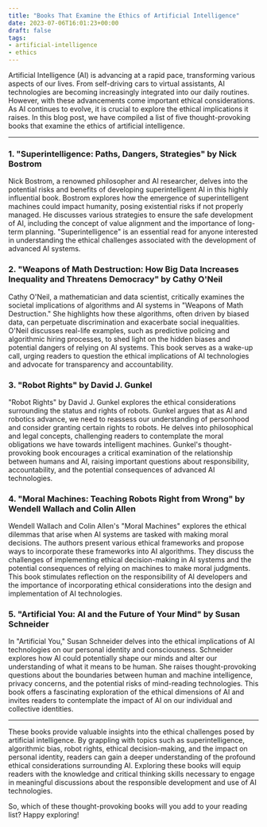 ```yaml
---
title: "Books That Examine the Ethics of Artificial Intelligence"
date: 2023-07-06T16:01:23+00:00
draft: false
tags: 
- artificial-intelligence
- ethics
---
```


Artificial Intelligence (AI) is advancing at a rapid pace, transforming various aspects of our lives. From self-driving cars to virtual assistants, AI technologies are becoming increasingly integrated into our daily routines. However, with these advancements come important ethical considerations. As AI continues to evolve, it is crucial to explore the ethical implications it raises. In this blog post, we have compiled a list of five thought-provoking books that examine the ethics of artificial intelligence.

---

### 1. "Superintelligence: Paths, Dangers, Strategies" by Nick Bostrom

Nick Bostrom, a renowned philosopher and AI researcher, delves into the potential risks and benefits of developing superintelligent AI in this highly influential book. Bostrom explores how the emergence of superintelligent machines could impact humanity, posing existential risks if not properly managed. He discusses various strategies to ensure the safe development of AI, including the concept of value alignment and the importance of long-term planning. "Superintelligence" is an essential read for anyone interested in understanding the ethical challenges associated with the development of advanced AI systems.

### 2. "Weapons of Math Destruction: How Big Data Increases Inequality and Threatens Democracy" by Cathy O'Neil

Cathy O'Neil, a mathematician and data scientist, critically examines the societal implications of algorithms and AI systems in "Weapons of Math Destruction." She highlights how these algorithms, often driven by biased data, can perpetuate discrimination and exacerbate social inequalities. O'Neil discusses real-life examples, such as predictive policing and algorithmic hiring processes, to shed light on the hidden biases and potential dangers of relying on AI systems. This book serves as a wake-up call, urging readers to question the ethical implications of AI technologies and advocate for transparency and accountability.

### 3. "Robot Rights" by David J. Gunkel

"Robot Rights" by David J. Gunkel explores the ethical considerations surrounding the status and rights of robots. Gunkel argues that as AI and robotics advance, we need to reassess our understanding of personhood and consider granting certain rights to robots. He delves into philosophical and legal concepts, challenging readers to contemplate the moral obligations we have towards intelligent machines. Gunkel's thought-provoking book encourages a critical examination of the relationship between humans and AI, raising important questions about responsibility, accountability, and the potential consequences of advanced AI technologies.

### 4. "Moral Machines: Teaching Robots Right from Wrong" by Wendell Wallach and Colin Allen

Wendell Wallach and Colin Allen's "Moral Machines" explores the ethical dilemmas that arise when AI systems are tasked with making moral decisions. The authors present various ethical frameworks and propose ways to incorporate these frameworks into AI algorithms. They discuss the challenges of implementing ethical decision-making in AI systems and the potential consequences of relying on machines to make moral judgments. This book stimulates reflection on the responsibility of AI developers and the importance of incorporating ethical considerations into the design and implementation of AI technologies.

### 5. "Artificial You: AI and the Future of Your Mind" by Susan Schneider

In "Artificial You," Susan Schneider delves into the ethical implications of AI technologies on our personal identity and consciousness. Schneider explores how AI could potentially shape our minds and alter our understanding of what it means to be human. She raises thought-provoking questions about the boundaries between human and machine intelligence, privacy concerns, and the potential risks of mind-reading technologies. This book offers a fascinating exploration of the ethical dimensions of AI and invites readers to contemplate the impact of AI on our individual and collective identities.

---

These books provide valuable insights into the ethical challenges posed by artificial intelligence. By grappling with topics such as superintelligence, algorithmic bias, robot rights, ethical decision-making, and the impact on personal identity, readers can gain a deeper understanding of the profound ethical considerations surrounding AI. Exploring these books will equip readers with the knowledge and critical thinking skills necessary to engage in meaningful discussions about the responsible development and use of AI technologies.

So, which of these thought-provoking books will you add to your reading list? Happy exploring!